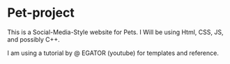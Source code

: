 # Pet-project

This is a Social-Media-Style website for Pets.
I Will be using Html, CSS, JS, and possibly C++.

I am using a tutorial by @ EGATOR (youtube) for templates
and reference.